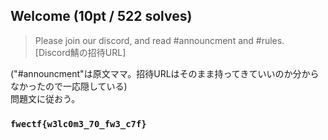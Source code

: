 ## Welcome (10pt / 522 solves)
> Please join our discord, and read #announcment and #rules.  
[Discord鯖の招待URL]

("#announcment"は原文ママ。招待URLはそのまま持ってきていいのか分からなかったので一応隠している)  
問題文に従おう。

### `fwectf{w3lc0m3_70_fw3_c7f}`
